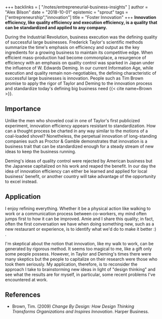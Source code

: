 +++
backlinks = [
  "/notes/entrepreneurial-business-insights"
]
author = "Alex Bilson"
date = "2018-10-01"
epistemic = "sprout"
tags = ["entrepreneurship","innovation"]
title = "Foster Innovation"
+++
**Innovation efficiency, like quality efficiency and execution efficiency, is a quality that can be standardized and applied to any company.**

During the Industrial Revolution, business execution was the defining quality of successful large businesses.  Frederick Taylor's scientific methods summarize the time's emphasis on efficiency and output as the key ingredients for a growing business to maintain its competitive edge.  When efficient mass-production had become commonplace, a resurgence of efficiency with an emphasis on quality control was sparked in Japan under the influence of W. Edwards Deming.  In our current Information Age, while execution and quality remain non-negotiables, the defining characteristic of successful large businesses is innovation.  People such as Tim Brown promise to apply the rigor of Taylor and Deming to the innovation process and standardize today's defining big business need {{< cite name=Brown >}}.

## Importance

Unlike the men who shoveled coal in one of Taylor's first publicized experiment, innovation efficiency appears resistant to standardization.  How can a thought process be charted in any way similar to the motions of a coal-loaded shovel?  Nonetheless, the perpetual innovation of long-standing companies such as Proctor & Gamble demonstrates that innovation is a business trait that can be standardized enough for a steady stream of new ideas to keep the business running.

Deming's ideas of quality control were rejected by American business but the Japanese capitalized on his work and reaped the benefit.  In our day the idea of innovation efficiency can either be learned and applied for local business' benefit, or another country will take advantage of the opportunity to excel instead.

## Application

I enjoy refining everything.  Whether it be a physical action like walking to work or a communication process between co-workers, my mind often jumps first to how it can be improved.  Amie and I share this quality; in fact, often the first conversation we have when doing something new, such as a new restaurant or experience, is to identify what we'd do to make it better :) .

I'm skeptical about the notion that innovation, like my walk to work, can be generated by rigorous method.  It seems too magical to me, like a gift only some people possess.  However, in Taylor and Deming's times there were many skeptics but the people to capitalize on their research were those who took them seriously.  My application, therefore, is to reconsider the approach I take to brainstorming new ideas in light of "design thinking" and see what the results are for myself, in particular, some recent problems I've encountered at work.

## References

- Brown, Tim. (2009) _Change By Design: How Design Thinking Transforms Organizations and Inspires Innovation_. Harper Business.
